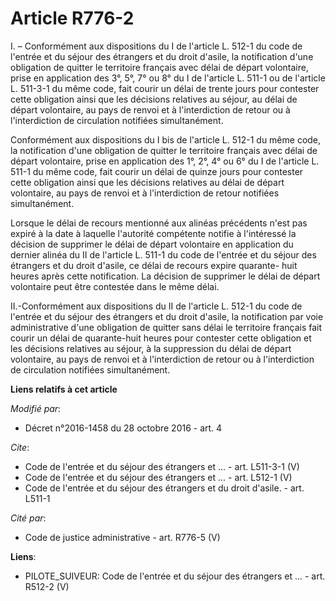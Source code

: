 # Article R776-2

I. – Conformément aux dispositions du I de l'article L. 512-1 du code de l'entrée et du séjour des étrangers et du droit
d'asile, la notification d'une obligation de quitter le territoire français avec délai de départ volontaire, prise en
application des 3°, 5°, 7° ou 8° du I de l'article L. 511-1 ou de l'article L. 511-3-1 du même code, fait courir un délai de
trente jours pour contester cette obligation ainsi que les décisions relatives au séjour, au délai de départ volontaire, au
pays de renvoi et à l'interdiction de retour ou à l'interdiction de circulation notifiées simultanément.

Conformément aux dispositions du I bis de l'article L. 512-1 du même code, la notification d'une obligation de quitter le
territoire français avec délai de départ volontaire, prise en application des 1°, 2°, 4° ou 6° du I de l'article L. 511-1 du
même code, fait courir un délai de quinze jours pour contester cette obligation ainsi que les décisions relatives au délai de
départ volontaire, au pays de renvoi et à l'interdiction de retour notifiées simultanément.

Lorsque le délai de recours mentionné aux alinéas précédents n'est pas expiré à la date à laquelle l'autorité compétente
notifie à l'intéressé la décision de supprimer le délai de départ volontaire en application du dernier alinéa du II de
l'article L. 511-1 du code de l'entrée et du séjour des étrangers et du droit d'asile, ce délai de recours expire quarante-
huit heures après cette notification. La décision de supprimer le délai de départ volontaire peut être contestée dans le même
délai.

II.-Conformément aux dispositions du II de l'article L. 512-1 du code de l'entrée et du séjour des étrangers et du droit
d'asile, la notification par voie administrative d'une obligation de quitter sans délai le territoire français fait courir un
délai de quarante-huit heures pour contester cette obligation et les décisions relatives au séjour, à la suppression du délai
de départ volontaire, au pays de renvoi et à l'interdiction de retour ou à l'interdiction de circulation notifiées
simultanément.

**Liens relatifs à cet article**

_Modifié par_:

  - Décret n°2016-1458 du 28 octobre 2016 - art. 4

_Cite_:

  - Code de l'entrée et du séjour des étrangers et ... - art. L511-3-1 (V)
  - Code de l'entrée et du séjour des étrangers et ... - art. L512-1 (V)
  - Code de l'entrée et du séjour des étrangers et du droit d'asile. - art. L511-1

_Cité par_:

  - Code de justice administrative - art. R776-5 (V)

**Liens**:

  - PILOTE_SUIVEUR: Code de l'entrée et du séjour des étrangers et ... - art. R512-2 (V)

